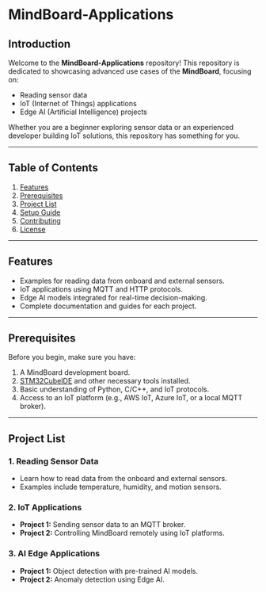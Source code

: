 # MindBoard-Applications

## Introduction
Welcome to the **MindBoard-Applications** repository! This repository is dedicated to showcasing advanced use cases of the **MindBoard**, focusing on:
- Reading sensor data
- IoT (Internet of Things) applications
- Edge AI (Artificial Intelligence) projects

Whether you are a beginner exploring sensor data or an experienced developer building IoT solutions, this repository has something for you.

---

## Table of Contents
1. [Features](#features)
2. [Prerequisites](#prerequisites)
3. [Project List](#project-list)
4. [Setup Guide](#setup-guide)
5. [Contributing](#contributing)
6. [License](#license)

---

## Features
- Examples for reading data from onboard and external sensors.
- IoT applications using MQTT and HTTP protocols.
- Edge AI models integrated for real-time decision-making.
- Complete documentation and guides for each project.

---

## Prerequisites
Before you begin, make sure you have:
1. A MindBoard development board.
2. [STM32CubeIDE](https://www.st.com/en/development-tools/stm32cubeide.html) and other necessary tools installed.
3. Basic understanding of Python, C/C++, and IoT protocols.
4. Access to an IoT platform (e.g., AWS IoT, Azure IoT, or a local MQTT broker).

---

## Project List
### 1. **Reading Sensor Data**
   - Learn how to read data from the onboard and external sensors.
   - Examples include temperature, humidity, and motion sensors.

### 2. **IoT Applications**
   - **Project 1:** Sending sensor data to an MQTT broker.
   - **Project 2:** Controlling MindBoard remotely using IoT platforms.

### 3. **AI Edge Applications**
   - **Project 1:** Object detection with pre-trained AI models.
   - **Project 2:** Anomaly detection using Edge AI.
